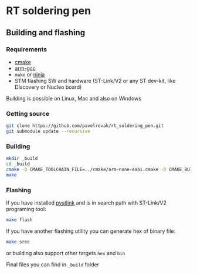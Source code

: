 # RT soldering pen

## Building and flashing

### Requirements

- [cmake](https://cmake.org/download/)
- [arm-gcc](https://developer.arm.com/open-source/gnu-toolchain/gnu-rm/downloads)
- `make` or [ninja](https://github.com/ninja-build/ninja)
- STM flashing SW and hardware (ST-Link/V2 or any ST dev-kit, like Discovery or Nucleo board)

Building is possible on Linux, Mac and also on Windows

### Getting source

```bash
git clone https://github.com/pavelrevak/rt_soldering_pen.git
git submodule update --recursive
```

### Building

```bash
mkdir _build
cd _build
cmake -D CMAKE_TOOLCHAIN_FILE=../cmake/arm-none-eabi.cmake -D CMAKE_BUILD_TYPE=Release ..
make
```

### Flashing

If you have installed [pystlink](https://github.com/pavelrevak/pystlink) and is in search path with ST-Link/V2 programing tool:

```bash
make flash
```

If you have another flashing utility you can generate hex of binary file:

```bash
make srec
```

or building also support other targets `hex` and `bin`

Final files you can find in `_build` folder
